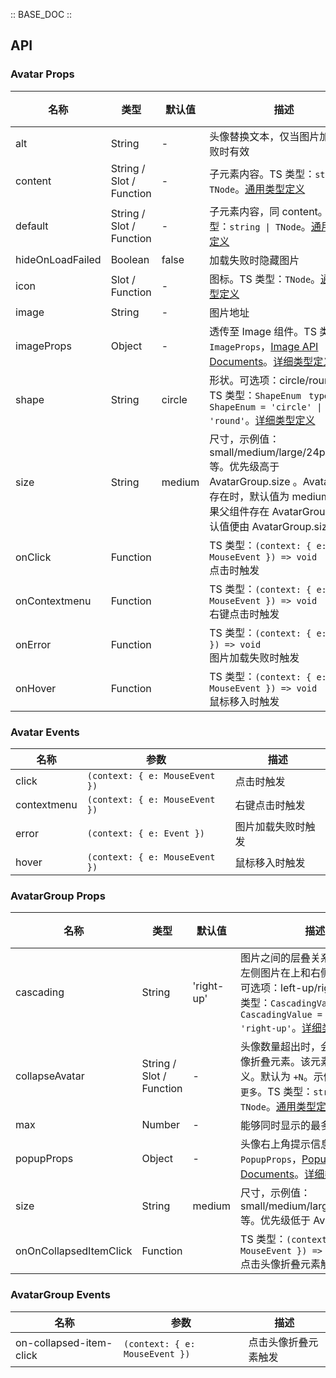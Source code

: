 :: BASE_DOC ::

## API

### Avatar Props

名称 | 类型 | 默认值 | 描述 | 必传
-- | -- | -- | -- | --
alt | String | - | 头像替换文本，仅当图片加载失败时有效 | N
content | String / Slot / Function | - | 子元素内容。TS 类型：`string \| TNode`。[通用类型定义](https://github.com/Tencent/tdesign-vue/blob/develop/src/common.ts) | N
default | String / Slot / Function | - | 子元素内容，同 content。TS 类型：`string \| TNode`。[通用类型定义](https://github.com/Tencent/tdesign-vue/blob/develop/src/common.ts) | N
hideOnLoadFailed | Boolean | false | 加载失败时隐藏图片 | N
icon | Slot / Function | - | 图标。TS 类型：`TNode`。[通用类型定义](https://github.com/Tencent/tdesign-vue/blob/develop/src/common.ts) | N
image | String | - | 图片地址 | N
imageProps | Object | - | 透传至 Image 组件。TS 类型：`ImageProps`，[Image API Documents](./image?tab=api)。[详细类型定义](https://github.com/Tencent/tdesign-vue/tree/develop/src/avatar/type.ts) | N
shape | String | circle | 形状。可选项：circle/round。TS 类型：`ShapeEnum ` `type ShapeEnum = 'circle' \| 'round'`。[详细类型定义](https://github.com/Tencent/tdesign-vue/tree/develop/src/avatar/type.ts) | N
size | String | medium | 尺寸，示例值：small/medium/large/24px/38px 等。优先级高于 AvatarGroup.size 。Avatar 单独存在时，默认值为 medium。如果父组件存在 AvatarGroup，默认值便由 AvatarGroup.size 决定 | N
onClick | Function |  | TS 类型：`(context: { e: MouseEvent }) => void`<br/>点击时触发 | N
onContextmenu | Function |  | TS 类型：`(context: { e: MouseEvent }) => void`<br/>右键点击时触发 | N
onError | Function |  | TS 类型：`(context: { e: Event }) => void`<br/>图片加载失败时触发 | N
onHover | Function |  | TS 类型：`(context: { e: MouseEvent }) => void`<br/>鼠标移入时触发 | N

### Avatar Events

名称 | 参数 | 描述
-- | -- | --
click | `(context: { e: MouseEvent })` | 点击时触发
contextmenu | `(context: { e: MouseEvent })` | 右键点击时触发
error | `(context: { e: Event })` | 图片加载失败时触发
hover | `(context: { e: MouseEvent })` | 鼠标移入时触发


### AvatarGroup Props

名称 | 类型 | 默认值 | 描述 | 必传
-- | -- | -- | -- | --
cascading | String | 'right-up' | 图片之间的层叠关系，可选值：左侧图片在上和右侧图片在上。可选项：left-up/right-up。TS 类型：`CascadingValue` `type CascadingValue = 'left-up' \| 'right-up'`。[详细类型定义](https://github.com/Tencent/tdesign-vue/tree/develop/src/avatar/type.ts) | N
collapseAvatar | String / Slot / Function | - | 头像数量超出时，会出现一个头像折叠元素。该元素内容可自定义。默认为 `+N`。示例：`+5`，`...`, `更多`。TS 类型：`string \| TNode`。[通用类型定义](https://github.com/Tencent/tdesign-vue/blob/develop/src/common.ts) | N
max | Number | - | 能够同时显示的最多头像数量 | N
popupProps | Object | - | 头像右上角提示信息。TS 类型：`PopupProps`，[Popup API Documents](./popup?tab=api)。[详细类型定义](https://github.com/Tencent/tdesign-vue/tree/develop/src/avatar/type.ts) | N
size | String | medium | 尺寸，示例值：small/medium/large/24px/38px 等。优先级低于 Avatar.size | N
onOnCollapsedItemClick | Function |  | TS 类型：`(context: { e: MouseEvent }) => void`<br/>点击头像折叠元素触发 | N

### AvatarGroup Events

名称 | 参数 | 描述
-- | -- | --
on-collapsed-item-click | `(context: { e: MouseEvent })` | 点击头像折叠元素触发
